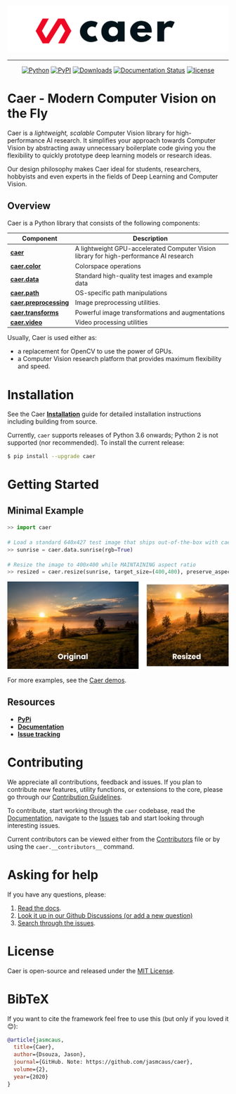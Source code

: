 <div align="center">
<!-- ![Caer Logo](https://github.com/jasmcaus/caer/blob/dev/docs/sphinx-theme/_static/thumbs/caer-logo-flat.png) -->
<img src="https://github.com/jasmcaus/caer/blob/dev/docs/sphinx-theme/_static/thumbs/caer-logo-flat.png" alt="Caer Logo" / >

---

[![Python](https://img.shields.io/pypi/pyversions/caer.svg)][py-versions]
[![PyPI](https://badge.fury.io/py/caer.svg)][pypi-latest-version]
[![Downloads](https://pepy.tech/badge/caer)][downloads]
[![Documentation Status](https://readthedocs.org/projects/caer/badge/?version=latest)](https://caer.readthedocs.io/en/latest/?badge=latest)
[![license](https://img.shields.io/github/license/jasmcaus/caer?label=license)][license]

</div>

# Caer - Modern Computer Vision on the Fly

Caer is a *lightweight, scalable* Computer Vision library for high-performance AI research. It simplifies your approach towards Computer Vision by abstracting away unnecessary boilerplate code giving you the flexibility to quickly prototype deep learning models or research ideas. 

Our design philosophy makes Caer ideal for students, researchers, hobbyists and even experts in the fields of Deep Learning and Computer Vision.


## Overview

Caer is a Python library that consists of the following components:

| Component | Description |
| ---- | --- |
| [**caer**](https://github.com/jasmcaus/caer/) | A lightweight GPU-accelerated Computer Vision library for high-performance AI research |
| [**caer.color**](https://github.com/jasmcaus/caer/tree/master/caer/color) | Colorspace operations |
| [**caer.data**](https://github.com/jasmcaus/caer/tree/master/caer/data) | Standard high-quality test images and example data |
| [**caer.path**](https://github.com/jasmcaus/caer/tree/master/caer/path) | OS-specific path manipulations |
| [**caer.preprocessing**](https://github.com/jasmcaus/caer/tree/master/caer/preprocessing) | Image preprocessing utilities. |
| [**caer.transforms**](https://github.com/jasmcaus/caer/tree/master/caer/transforms) | Powerful image transformations and augmentations |
| [**caer.video**](https://github.com/jasmcaus/caer/tree/master/caer/video) | Video processing utilities |

<!-- | [**caer.utils**](https://github.com/jasmcaus/caer/tree/master/caer/utils) | Generic utilities  | -->
<!-- | [**caer.filters**](https://github.com/jasmcaus/caer/tree/master/caer/filters) | Sharpening, edge finding, rank filters, thresholding, etc | -->

Usually, Caer is used either as:

- a replacement for OpenCV to use the power of GPUs.
- a Computer Vision research platform that provides maximum flexibility and speed.


# Installation 
See the Caer **[Installation][install]** guide for detailed installation instructions including building from source.

Currently, `caer` supports releases of Python 3.6 onwards; Python 2 is not supported (nor recommended). 
To install the current release:

```bash
$ pip install --upgrade caer
```


# Getting Started

## Minimal Example
```python
>> import caer

# Load a standard 640x427 test image that ships out-of-the-box with caer
>> sunrise = caer.data.sunrise(rgb=True)

# Resize the image to 400x400 while MAINTAINING aspect ratio
>> resized = caer.resize(sunrise, target_size=(400,400), preserve_aspect_ratio=True)
```
<img src="examples/thumbs/resize-with-ratio.png" alt="caer.resize()" />

For more examples, see the [Caer demos](https://github.com/jasmcaus/caer/blob/master/examples/).


## Resources

- [**PyPi**](https://pypi.org/project/caer)
- [**Documentation**](https://github.com/jasmcaus/caer/blob/master/docs/README.md)
- [**Issue tracking**](https://github.com/jasmcaus/caer/issues)


# Contributing

We appreciate all contributions, feedback and issues. If you plan to contribute new features, utility functions, or extensions to the core, please go through our [Contribution Guidelines][contributing].

To contribute, start working through the `caer` codebase, read the [Documentation][docs], navigate to the [Issues][issues] tab and start looking through interesting issues. 

Current contributors can be viewed either from the [Contributors][contributors] file or by using the `caer.__contributors__` command.


# Asking for help
If you have any questions, please:
1. [Read the docs](https://caer.rtfd.io/en/latest/).
2. [Look it up in our Github Discussions (or add a new question)](https://github.com/jasmcaus/caer/discussions)
2. [Search through the issues](https://github.com/jasmcaus/caer/issues).


# License

Caer is open-source and released under the [MIT License](LICENSE).


# BibTeX
If you want to cite the framework feel free to use this (but only if you loved it 😊):

```bibtex
@article{jasmcaus,
  title={Caer},
  author={Dsouza, Jason},
  journal={GitHub. Note: https://github.com/jasmcaus/caer},
  volume={2},
  year={2020}
}
```

[contributing]: https://github.com/jasmcaus/caer/blob/master/.github/CONTRIBUTING.md
[docs]: https://caer.rtfd.io
[contributors]: https://github.com/jasmcaus/caer/blob/master/CONTRIBUTORS
[coc]: https://github.com/jasmcaus/caer/blob/master/CODE_OF_CONDUCT.md
[issues]: https://github.com/jasmcaus/caer/issues
[install]: https://github.com/jasmcaus/caer/blob/master/INSTALL.md
[demos]: https://github.com/jasmcaus/caer/blob/master/examples/

[downloads]: https://pepy.tech/project/caer
[py-versions]: https://pypi.org/project/caer/
[pypi-latest-version]: https://pypi.org/project/caer/
[license]: https://github.com/jasmcaus/caer/blob/master/LICENSE